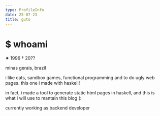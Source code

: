 ```yaml
---
type: ProfileInfo
date: 25-07-23
title: guto
---
```

# $ whoami

✷ 1996 † 20??

minas gerais, brazil

i like cats, sandbox games, functional programming and to do ugly web pages. this one i made with haskell!

in fact, i made a tool to generate static html pages in haskell, and this is what i will use to mantain this blog (:

currently working as backend developer
